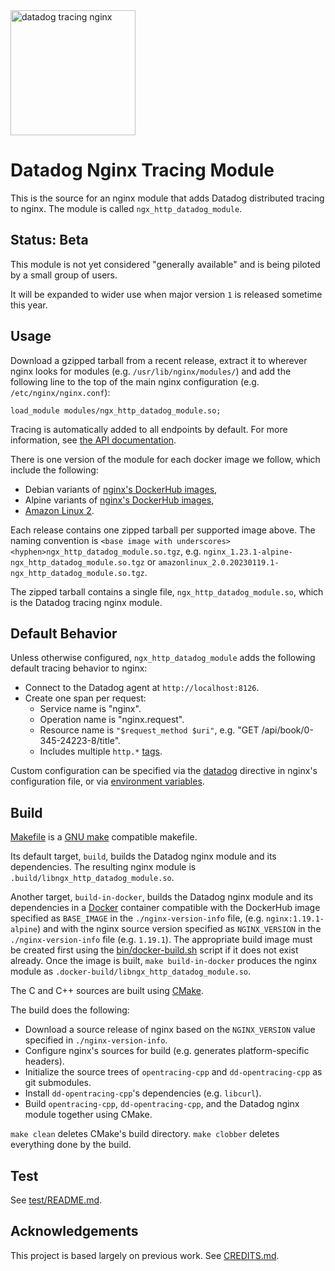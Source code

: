 <img alt="datadog tracing nginx" src="mascot.svg" height="200"/>

Datadog Nginx Tracing Module
============================
This is the source for an nginx module that adds Datadog distributed tracing to
nginx.  The module is called `ngx_http_datadog_module`.

Status: Beta
------------
This module is not yet considered "generally available" and is being piloted by
a small group of users.

It will be expanded to wider use when major version `1` is released sometime
this year.

Usage
-----
Download a gzipped tarball from a recent release, extract it to wherever nginx
looks for modules (e.g. `/usr/lib/nginx/modules/`) and add the following line
to the top of the main nginx configuration (e.g.  `/etc/nginx/nginx.conf`):
```nginx
load_module modules/ngx_http_datadog_module.so;
```
Tracing is automatically added to all endpoints by default.  For more
information, see [the API documentation](doc/API.md).

There is one version of the module for each docker image we follow, which
include the following:

- Debian variants of [nginx's DockerHub images][3],
- Alpine variants of [nginx's DockerHub images][3],
- [Amazon Linux 2][10].

Each release contains one zipped tarball per supported image above. The
naming convention is
`<base image with underscores><hyphen>ngx_http_datadog_module.so.tgz`,
e.g. `nginx_1.23.1-alpine-ngx_http_datadog_module.so.tgz` or
`amazonlinux_2.0.20230119.1-ngx_http_datadog_module.so.tgz`.

The zipped tarball contains a single file, `ngx_http_datadog_module.so`, which
is the Datadog tracing nginx module.

Default Behavior
----------------
Unless otherwise configured, `ngx_http_datadog_module` adds the following
default tracing behavior to nginx:
- Connect to the Datadog agent at `http://localhost:8126`.
- Create one span per request:
    - Service name is "nginx".
    - Operation name is "nginx.request".
    - Resource name is `"$request_method $uri"`, e.g. "GET /api/book/0-345-24223-8/title".
    - Includes multiple `http.*` [tags][8].

Custom configuration can be specified via the [datadog](doc/API.md#datadog)
directive in nginx's configuration file, or via [environment variables][9].

Build
-----
[Makefile](Makefile) is a [GNU make][1] compatible makefile.

Its default target, `build`, builds the Datadog nginx module and its
dependencies.  The resulting nginx module is
`.build/libngx_http_datadog_module.so`.

Another target, `build-in-docker`, builds the Datadog nginx module and its
dependencies in a [Docker][2] container compatible with the DockerHub image
specified as `BASE_IMAGE` in the `./nginx-version-info` file, (e.g.
`nginx:1.19.1-alpine`) and with the nginx source version specified as
`NGINX_VERSION` in the `./nginx-version-info` file (e.g. `1.19.1`).  The
appropriate build image must be created first using the
[bin/docker-build.sh](bin/docker-build.sh) script if it does not exist already.
Once the image is built, `make build-in-docker` produces the nginx module as
`.docker-build/libngx_http_datadog_module.so`.

The C and C++ sources are built using [CMake][4].

The build does the following:

- Download a source release of nginx based on the `NGINX_VERSION` value
  specified in `./nginx-version-info`.
- Configure nginx's sources for build (e.g. generates platform-specific headers).
- Initialize the source trees of `opentracing-cpp` and `dd-opentracing-cpp` as
  git submodules.
- Install `dd-opentracing-cpp`'s dependencies (e.g. `libcurl`).
- Build `opentracing-cpp`, `dd-opentracing-cpp`, and the Datadog nginx module
  together using CMake.

`make clean` deletes CMake's build directory.  `make clobber` deletes
everything done by the build.

Test
----
See [test/README.md](test/README.md).

Acknowledgements
----------------
This project is based largely on previous work.  See [CREDITS.md](CREDITS.md).

[1]: https://www.gnu.org/software/make/
[2]: https://www.docker.com/
[3]: https://hub.docker.com/_/nginx?tab=tags
[4]: https://cmake.org/
[5]: https://hub.docker.com/layers/nginx/library/nginx/1.19.1-alpine/images/sha256-966f134cf5ddeb12a56ede0f40fff754c0c0a749182295125f01a83957391d84
[6]: https://www.gnu.org/software/libc/
[7]: https://www.musl-libc.org/
[8]: https://github.com/DataDog/nginx-datadog/blob/535a291ce96d8ca80cb12b22febac1e138e45847/src/tracing_library.cpp#L187-L203
[9]: https://github.com/DataDog/dd-opentracing-cpp/blob/master/doc/configuration.md
[10]: https://hub.docker.com/_/amazonlinux
